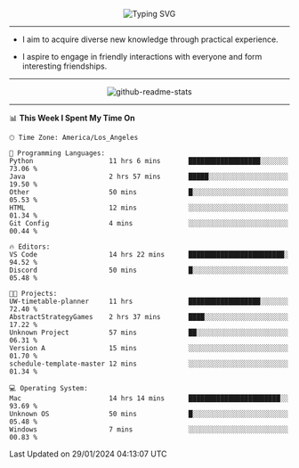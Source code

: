 <p align="center">
  <img src="https://readme-typing-svg.demolab.com?font=Fira+Code&weight=500&size=32&duration=2500&pause=1600&center=true&vCenter=true&random=false&width=1024&height=64&lines=Hi+there+%F0%9F%91%8B;I'm+delighted+you+could+make+it+here+%F0%9F%8E%89;I'm+Harry%2C+a+college+student+still+finding+my+way" alt="Typing SVG" />
</p>


---


- I aim to acquire diverse new knowledge through practical experience.

- I aspire to engage in friendly interactions with everyone and form interesting friendships.


---


<p align="center">
  <img src="https://github-readme-stats.vercel.app/api?username=Harry-Jing&show_icons=true" alt="github-readme-stats"/>
</p>


---

<!--START_SECTION:waka-->
📊 **This Week I Spent My Time On** 

```text
🕑︎ Time Zone: America/Los_Angeles

💬 Programming Languages: 
Python                   11 hrs 6 mins       ██████████████████░░░░░░░   73.06 % 
Java                     2 hrs 57 mins       █████░░░░░░░░░░░░░░░░░░░░   19.50 % 
Other                    50 mins             █░░░░░░░░░░░░░░░░░░░░░░░░   05.53 % 
HTML                     12 mins             ░░░░░░░░░░░░░░░░░░░░░░░░░   01.34 % 
Git Config               4 mins              ░░░░░░░░░░░░░░░░░░░░░░░░░   00.44 % 

🔥 Editors: 
VS Code                  14 hrs 22 mins      ████████████████████████░   94.52 % 
Discord                  50 mins             █░░░░░░░░░░░░░░░░░░░░░░░░   05.48 % 

🐱‍💻 Projects: 
UW-timetable-planner     11 hrs              ██████████████████░░░░░░░   72.40 % 
AbstractStrategyGames    2 hrs 37 mins       ████░░░░░░░░░░░░░░░░░░░░░   17.22 % 
Unknown Project          57 mins             ██░░░░░░░░░░░░░░░░░░░░░░░   06.31 % 
Version A                15 mins             ░░░░░░░░░░░░░░░░░░░░░░░░░   01.70 % 
schedule-template-master 12 mins             ░░░░░░░░░░░░░░░░░░░░░░░░░   01.34 % 

💻 Operating System: 
Mac                      14 hrs 14 mins      ███████████████████████░░   93.69 % 
Unknown OS               50 mins             █░░░░░░░░░░░░░░░░░░░░░░░░   05.48 % 
Windows                  7 mins              ░░░░░░░░░░░░░░░░░░░░░░░░░   00.83 % 
```


 Last Updated on 29/01/2024 04:13:07 UTC
<!--END_SECTION:waka-->
